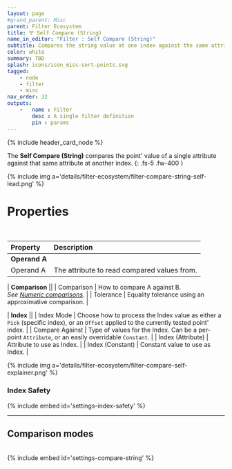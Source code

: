 ```yaml
---
layout: page
#grand_parent: Misc
parent: Filter Ecosystem
title: 🝖 Self Compare (String)
name_in_editor: "Filter : Self Compare (String)"
subtitle: Compares the string value at one index against the same attribute at another index.
color: white
summary: TBD
splash: icons/icon_misc-sort-points.svg
tagged: 
    - node
    - filter
    - misc
nav_order: 32
outputs:
    -   name : Filter
        desc : A single filter definition
        pin : params
---
```


{% include header_card_node %}

The **Self Compare (String)** compares the point' value of a single attribute against that same attribute at another index.
{: .fs-5 .fw-400 } 

{% include img a='details/filter-ecosystem/filter-compare-string-self-lead.png' %}

# Properties
<br>

| Property       | Description          |
|:-------------|:------------------|
| **Operand A**          ||
| Operand A          | The attribute to read compared values from. |

| **Comparison**          ||
| Comparison | How to compare A against B.<br>*See [Numeric comparisons](/PCGExtendedToolkit/doc-general/comparisons.html#string-comparisons).* |
| Tolerance | Equality tolerance using an approximative comparison. |

| **Index**          ||
| Index Mode          | Choose how to process the Index value as either a `Pick` (specific index), or an `Offset` applied to the currently tested point' index. |
| Compare Against | Type of values for the Index. Can be a per-point `Attribute`, or an easily overridable `Constant`. |
| Index (Attribute) | Attribute to use as Index. |
| Index (Constant) | Constant value to use as Index. |

{% include img a='details/filter-ecosystem/filter-compare-self-explainer.png' %}

### Index Safety
{% include embed id='settings-index-safety' %}

---
## Comparison modes
<br>
{% include embed id='settings-compare-string' %}